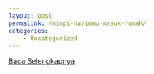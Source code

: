 ```yaml
---
layout: post
permalink: /mimpi-harimau-masuk-rumah/
categories:
    - Uncategorized
---
```


[Baca Selengkapnya](/06)